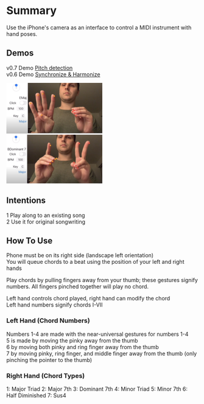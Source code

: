 # Summary
Use the iPhone's camera as an interface to control a MIDI instrument with hand poses.

## Demos
v0.7 Demo [Pitch detection](https://youtu.be/4i56fL4DtMI)  
v0.6 Demo [Synchronize & Harmonize](https://youtu.be/q5FyHPM2y7Y)  

<img src="./img/chord2.png" alt="make a chord with your finger pose" width="50%"/>
<img src="./img/chord3.png" alt="make a chord with your finger pose 2" width="50%"/>

## Intentions
1 Play along to an existing song  
2 Use it for original songwriting

## How To Use
Phone must be on its right side (landscape left orientation)  
You will queue chords to a beat using the position of your left and right hands

Play chords by pulling fingers away from your thumb; these gestures signify numbers. All fingers pinched together will play no chord. 

Left hand controls chord played, right hand can modify the chord  
Left hand numbers signify chords I-VII

### Left Hand (Chord Numbers)
Numbers 1-4 are made with the near-universal gestures for numbers 1-4  
5 is made by moving the pinky away from the thumb  
6 by moving both pinky and ring finger away from the thumb  
7 by moving pinky, ring finger, and middle finger away from the thumb (only pinching the pointer to the thumb)

### Right Hand (Chord Types)
1: Major Triad
2: Major 7th
3: Dominant 7th
4: Minor Triad
5: Minor 7th
6: Half Diminished
7: Sus4

